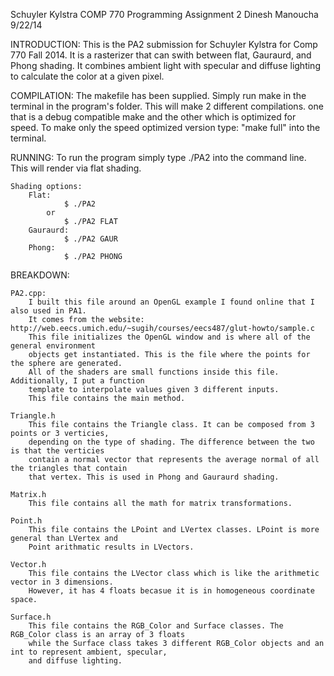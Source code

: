 Schuyler Kylstra
COMP 770
Programming Assignment 2
Dinesh Manoucha
9/22/14


INTRODUCTION:
	This is the PA2 submission for Schuyler Kylstra for Comp 770 Fall 2014. It is a rasterizer
	that can swith between flat, Gauraurd, and Phong shading. It combines ambient light with
	specular and diffuse lighting to calculate the color at a given pixel.



COMPILATION:
	The makefile has been supplied. Simply run make in the terminal in the program's folder. This
	will make 2 different compilations. one that is a debug compatible make and the other which is
	optimized for speed. To make only the speed optimized version type: "make full" into the
	terminal.



RUNNING:
	To run the program simply type ./PA2 into the command line. This will render via flat shading.
	
	Shading options:
		Flat:  	
				$ ./PA2   
			or
				$ ./PA2 FLAT
		Gauraurd:
				$ ./PA2 GAUR
		Phong:
				$ ./PA2 PHONG


BREAKDOWN:

	PA2.cpp:
		I built this file around an OpenGL example I found online that I also used in PA1.
		It comes from the website: http://web.eecs.umich.edu/~sugih/courses/eecs487/glut-howto/sample.c
		This file initializes the OpenGL window and is where all of the general environment
		objects get instantiated. This is the file where the points for the sphere are generated.
		All of the shaders are small functions inside this file. Additionally, I put a function 
		template to interpolate values given 3 different inputs. 
		This file contains the main method.

	Triangle.h
		This file contains the Triangle class. It can be composed from 3 points or 3 verticies,
		depending on the type of shading. The difference between the two is that the verticies
		contain a normal vector that represents the average normal of all the triangles that contain
		that vertex. This is used in Phong and Gauraurd shading. 

	Matrix.h
		This file contains all the math for matrix transformations.

	Point.h
		This file contains the LPoint and LVertex classes. LPoint is more general than LVertex and 
		Point arithmatic results in LVectors.

	Vector.h
		This file contains the LVector class which is like the arithmetic vector in 3 dimensions.
		However, it has 4 floats becasue it is in homogeneous coordinate space.

	Surface.h
		This file contains the RGB_Color and Surface classes. The RGB_Color class is an array of 3 floats
		while the Surface class takes 3 different RGB_Color objects and an int to represent ambient, specular,
		and diffuse lighting.

	

